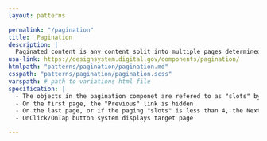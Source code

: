 ```yaml
---
layout: patterns

permalink: "/pagination"
title:  Pagination
description: |
  Paginated content is any content split into multiple pages determined only by a specific amount of content per page, not split by any meaningful attribute, like feature or subject or step. Search results and article collections are often paginated. Readers use the pagination component to move from page to page in paginated content, or directly to the first or last page of the paginated set.
usa-link: https://designsystem.digital.gov/components/pagination/
htmlpath: "patterns/pagination/pagination.md"
csspath: "patterns/pagination/pagination.scss"
varspath: # path to variations html file
specification: |
  - The objects in the pagination componet are refered to as "slots" by the USWDS. 
  - On the first page, the "Previous" link is hidden
  - On the last page, or if the paging "slots" is less than 4, the Next link is hidden
  - OnClick/OnTap button system displays target page

---
```

<!--- if extra information is needed for this pattern, write here in Markdown. -->
<!--- to learn markdown format go to https://docs.github.com/en/github/writing-on-github/basic-writing-and-formatting-syntax -->



